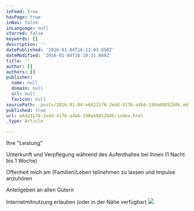 ```yaml
---
inFeed: true
hasPage: true
inNav: false
inLanguage: null
starred: false
keywords: []
description: ''
datePublished: '2016-01-04T16:11:03.850Z'
dateModified: '2016-01-04T16:10:31.040Z'
title: ''
author: []
authors: []
publisher:
  name: null
  domain: null
  url: null
  favicon: null
sourcePath: _posts/2016-01-04-e6d23176-2edd-4176-a4b6-190a68852b8b.md
published: true
url: e6d23176-2edd-4176-a4b6-190a68852b8b/index.html
_type: Article

---
```

Ihre "Leistung"

Unterkunft und Verpflegung während des Aufenthaltes bei Ihnen (1 Nacht bis 1 Woche) 

Offenheit mich am (Familien)Leben teilnehmen zu lassen und Impulse anzuhören 

Anteilgeben an allen Gütern 

Internetmitnutzung erlauben (oder in der Nähe verfügbar)
![](https://the-grid-user-content.s3-us-west-2.amazonaws.com/63c61a45-3f1d-4d4a-8884-b42413a0b676.jpg)